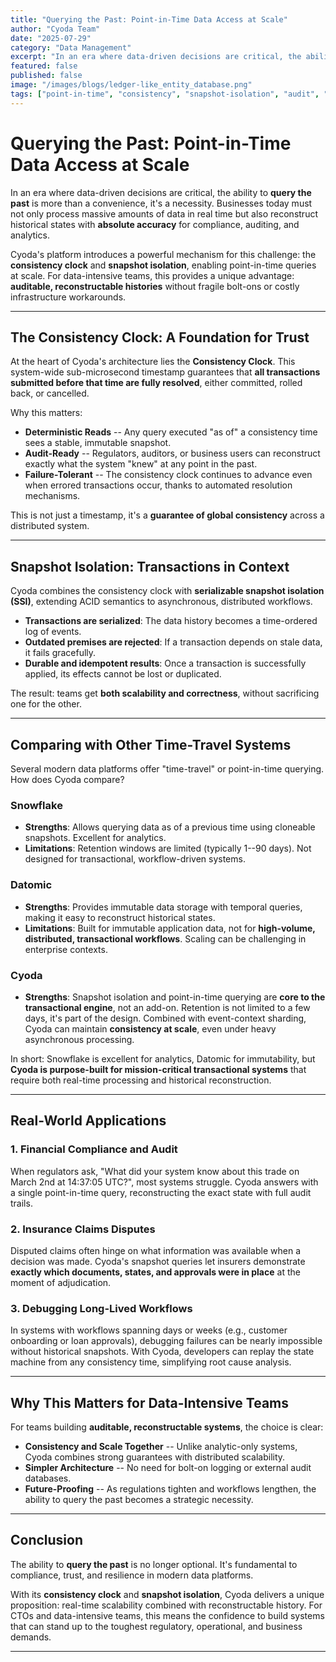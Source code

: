 ```yaml
---
title: "Querying the Past: Point-in-Time Data Access at Scale"
author: "Cyoda Team"
date: "2025-07-29"
category: "Data Management"
excerpt: "In an era where data-driven decisions are critical, the ability to query the past is more than convenience—it's necessity. Learn how Cyoda's consistency clock and snapshot isolation enable point-in-time queries at scale."
featured: false
published: false
image: "/images/blogs/ledger-like_entity_database.png"
tags: ["point-in-time", "consistency", "snapshot-isolation", "audit", "data-management"]
---
```


# Querying the Past: Point-in-Time Data Access at Scale

In an era where data-driven decisions are critical, the ability to
**query the past** is more than a convenience, it's a necessity.
Businesses today must not only process massive amounts of data in real
time but also reconstruct historical states with **absolute accuracy**
for compliance, auditing, and analytics.

Cyoda's platform introduces a powerful mechanism for this challenge: the
**consistency clock** and **snapshot isolation**, enabling point-in-time
queries at scale. For data-intensive teams, this provides a unique
advantage: **auditable, reconstructable histories** without fragile
bolt-ons or costly infrastructure workarounds.

------------------------------------------------------------------------

## The Consistency Clock: A Foundation for Trust

At the heart of Cyoda's architecture lies the **Consistency Clock**.
This system-wide sub-microsecond timestamp guarantees that **all
transactions submitted before that time are fully resolved**, either
committed, rolled back, or
cancelled.

Why this matters:

-   **Deterministic Reads** -- Any query executed "as of" a consistency
    time sees a stable, immutable snapshot.
-   **Audit-Ready** -- Regulators, auditors, or business users can
    reconstruct exactly what the system "knew" at any point in the
    past.
-   **Failure-Tolerant** -- The consistency clock continues to advance
    even when errored transactions occur, thanks to automated resolution
    mechanisms.

This is not just a timestamp, it's a **guarantee of global
consistency** across a distributed system.

------------------------------------------------------------------------

## Snapshot Isolation: Transactions in Context

Cyoda combines the consistency clock with **serializable snapshot
isolation (SSI)**, extending ACID semantics to asynchronous, distributed
workflows.

-   **Transactions are serialized**: The data history becomes a
    time-ordered log of events.
-   **Outdated premises are rejected**: If a transaction depends on
    stale data, it fails gracefully.
-   **Durable and idempotent results**: Once a transaction is
    successfully applied, its effects cannot be lost or duplicated.

The result: teams get **both scalability and correctness**, without
sacrificing one for the other.

------------------------------------------------------------------------

## Comparing with Other Time-Travel Systems

Several modern data platforms offer "time-travel" or point-in-time
querying. How does Cyoda compare?

### Snowflake

-   **Strengths**: Allows querying data as of a previous time using
    cloneable snapshots. Excellent for analytics.
-   **Limitations**: Retention windows are limited (typically 1--90
    days). Not designed for transactional, workflow-driven systems.

### Datomic

-   **Strengths**: Provides immutable data storage with temporal
    queries, making it easy to reconstruct historical states.
-   **Limitations**: Built for immutable application data, not for
    **high-volume, distributed, transactional workflows**. Scaling can
    be challenging in enterprise contexts.

### Cyoda

-   **Strengths**: Snapshot isolation and point-in-time querying are
    **core to the transactional engine**, not an add-on. Retention is
    not limited to a few days, it's part of the design. Combined with
    event-context sharding, Cyoda can maintain **consistency at scale**,
    even under heavy asynchronous
    processing.

In short: Snowflake is excellent for analytics, Datomic for
immutability, but **Cyoda is purpose-built for mission-critical
transactional systems** that require both real-time processing and
historical reconstruction.

------------------------------------------------------------------------

## Real-World Applications

### 1. **Financial Compliance and Audit**

When regulators ask, "What did your system know about this trade on
March 2nd at 14:37:05 UTC?", most systems struggle. Cyoda answers with
a single point-in-time query, reconstructing the exact state with full
audit trails.

### 2. **Insurance Claims Disputes**

Disputed claims often hinge on what information was available when a
decision was made. Cyoda's snapshot queries let insurers demonstrate
**exactly which documents, states, and approvals were in place** at the
moment of adjudication.

### 3. **Debugging Long-Lived Workflows**

In systems with workflows spanning days or weeks (e.g., customer
onboarding or loan approvals), debugging failures can be nearly
impossible without historical snapshots. With Cyoda, developers can
replay the state machine from any consistency time, simplifying root
cause analysis.

------------------------------------------------------------------------

## Why This Matters for Data-Intensive Teams

For teams building **auditable, reconstructable systems**, the choice is
clear:

-   **Consistency and Scale Together** -- Unlike analytic-only systems,
    Cyoda combines strong guarantees with distributed scalability.
-   **Simpler Architecture** -- No need for bolt-on logging or external
    audit databases.
-   **Future-Proofing** -- As regulations tighten and workflows
    lengthen, the ability to query the past becomes a strategic
    necessity.

------------------------------------------------------------------------

## Conclusion

The ability to **query the past** is no longer optional. It's
fundamental to compliance, trust, and resilience in modern data
platforms.

With its **consistency clock** and **snapshot isolation**, Cyoda
delivers a unique proposition: real-time scalability combined with
reconstructable history. For CTOs and data-intensive teams, this means
the confidence to build systems that can stand up to the toughest
regulatory, operational, and business demands.

------------------------------------------------------------------------
